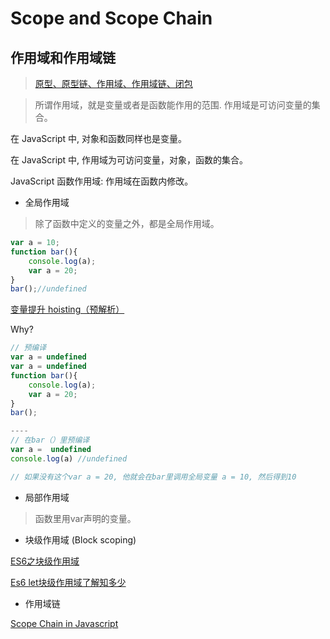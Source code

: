 # Scope and Scope Chain

## 作用域和作用域链

> [原型、原型链、作用域、作用域链、闭包](https://juejin.im/post/5c70c6ebe51d457c2a224ac2)

> 所谓作用域，就是变量或者是函数能作用的范围. 作用域是可访问变量的集合。

在 JavaScript 中, 对象和函数同样也是变量。

在 JavaScript 中, 作用域为可访问变量，对象，函数的集合。

JavaScript 函数作用域: 作用域在函数内修改。

- 全局作用域

> 除了函数中定义的变量之外，都是全局作用域。


```JavaScript
var a = 10;
function bar(){
    console.log(a);
    var a = 20;
}
bar();//undefined
```

[变量提升 hoisting（预解析）](https://juejin.im/post/5e0e97b76fb9a0481d28b1b4)

Why?

```JavaScript
// 预编译
var a = undefined
var a = undefined
function bar(){
    console.log(a);
    var a = 20;
}
bar(); 

----
// 在bar（）里预编译
var a =  undefined
console.log(a) //undefined

// 如果没有这个var a = 20, 他就会在bar里调用全局变量 a = 10, 然后得到10
```

- 局部作用域

> 函数里用var声明的变量。

- 块级作用域 (Block scoping)

[ES6之块级作用域](https://www.cnblogs.com/giggle/p/5572006.html)

[Es6 let块级作用域了解知多少](https://zhuanlan.zhihu.com/p/53349326)

- 作用域链

[Scope Chain in Javascript](https://stackoverflow.com/questions/1484143/scope-chain-in-javascript)
